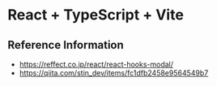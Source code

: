 # React + TypeScript + Vite

## Reference Information
- https://reffect.co.jp/react/react-hooks-modal/
- https://qiita.com/stin_dev/items/fc1dfb2458e9564549b7
